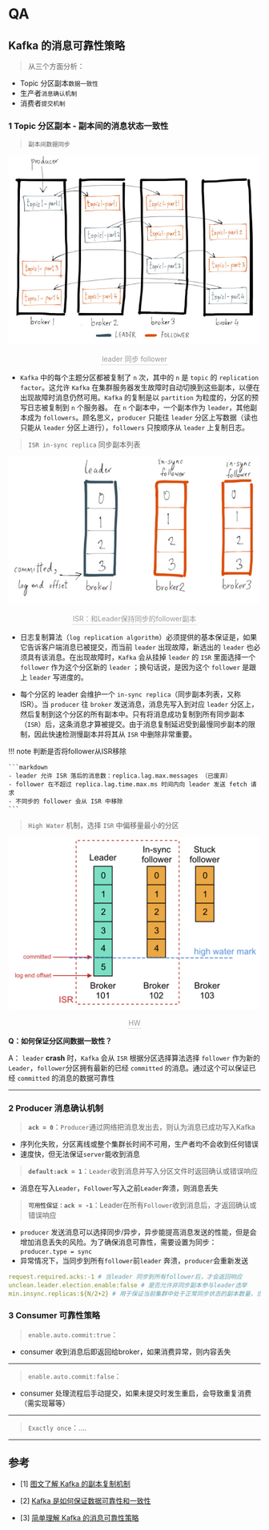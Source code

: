# QA

## Kafka 的消息可靠性策略

> 从三个方面分析：

- Topic 分区副本`数据一致性`
- 生产者`消息确认机制`
- 消费者`提交机制`

### 1 **Topic 分区副本 - 副本间的消息状态一致性**

> `副本间数据同步`

![](./img/fig22.jpeg)
<center>
    <div style="color:orange; border-bottom: 1px solid #d9d9d9;
    display: inline-block;
    color: #999;
    padding: 2px;">leader 同步 follower</div>
</center>

- `Kafka` 中的每个主题分区都被复制了 `n` 次，其中的 `n` 是 `topic` 的 `replication factor`。这允许 `Kafka` 在集群服务器发生故障时自动切换到这些副本，以便在出现故障时消息仍然可用。`Kafka` 的复制是以 `partition` 为粒度的，分区的预写日志被复制到 `n` 个服务器。 在 `n` 个副本中，一个副本作为 `leader`，其他副本成为 `followers`。顾名思义，`producer` 只能往 `leader` 分区上写数据（读也只能从 `leader` 分区上进行），`followers` 只按顺序从 `leader` 上复制日志。

> `ISR in-sync replica` 同步副本列表

![](./img/fig51.jpeg)
<center>
    <div style="color:orange; border-bottom: 1px solid #d9d9d9;
    display: inline-block;
    color: #999;
    padding: 2px;">ISR：和Leader保持同步的follower副本</div>
</center>

- 日志复制算法（`log replication algorithm`）必须提供的基本保证是，如果它告诉客户端消息已被提交，而当前 `leader` 出现故障，新选出的 `leader` 也必须具有该消息。在出现故障时，`Kafka` 会从挂掉 `leader` 的 `ISR` 里面选择一个 `follower` 作为这个分区新的 `leader` ；换句话说，是因为这个 `follower` 是跟上 `leader` 写进度的。

- 每个分区的 leader 会维护一个 `in-sync replica`（同步副本列表，又称 ISR）。当 `producer` 往 `broker` 发送消息，消息先写入到对应 `leader` 分区上，然后复制到这个分区的所有副本中。只有将消息成功复制到所有同步副本（`ISR`）后，这条消息才算被提交。由于消息复制延迟受到最慢同步副本的限制，因此快速检测慢副本并将其从 `ISR` 中删除非常重要。 

!!! note 判断是否将follower从ISR移除

	```markdown
	- leader 允许 ISR 落后的消息数：replica.lag.max.messages （已废弃）
	- follower 在不超过 replica.lag.time.max.ms 时间内向 leader 发送 fetch 请求
	- 不同步的 follower 会从 ISR 中移除
	```

> `High Water` 机制，选择 `ISR` 中偏移量最小的分区

![](./img/OYEFY.png)
<center>
    <div style="color:orange; border-bottom: 1px solid #d9d9d9;
    display: inline-block;
    color: #999;
    padding: 2px;">HW</div>
</center>

**Q：如何保证分区间数据一致性？**

A： `leader` **crash** 时，`Kafka` 会从 `ISR` 根据分区选择算法选择 `follower` 作为新的`Leader`，`follower`分区拥有最新的已经 `committed` 的消息。通过这个可以保证已经 `committed` 的消息的数据可靠性
___


### 2 **Producer 消息确认机制**

> **`ack = 0`**：`Producer`通过网络把消息发出去，则认为消息已成功写入Kafka

- 序列化失败，分区离线或整个集群长时间不可用，生产者均不会收到任何错误
- 速度快，但无法保证`server`能收到消息

> **`default:ack = 1`**：`Leader`收到消息并写入分区文件时返回确认或错误响应

- 消息在写入`Leader`，`Follower`写入之前`Leader`奔溃，则消息丢失

> **`可用性保证：ack = -1`**：Leader在所有`Follower`收到消息后，才返回确认或错误响应

- `producer` 发送消息可以选择同步/异步，异步能提高消息发送的性能，但是会增加消息丢失的风险。为了确保消息可靠性，需要设置为同步：`producer.type = sync`
- 异常情况下，当同步到所有`follower`前`leader` 奔溃，`producer`会重新发送


```yaml
request.required.acks:-1 # 当leader 同步到所有follower后，才会返回响应
unclean.leader.election.enable:false # 是否允许非同步副本参与leader选举
min.insync.replicas:${N/2+2} # 用于保证当前集群中处于正常同步状态的副本数量，当实际值小于配置值时，集群停止服务
```


### 3 **Consumer 可靠性策略**

> `enable.auto.commit:true`：

- consumer 收到消息后即返回给broker，如果消费异常，则内容丢失
___
> `enable.auto.commit:false`：

- consumer 处理流程后手动提交，如果未提交时发生重启，会导致重复消费（需实现幂等）
___

> `Exactly once`：....
___

## 参考

- [1] [图文了解 Kafka 的副本复制机制](https://mp.weixin.qq.com/s?__biz=MzA5MTc0NTMwNQ==&mid=2650716907&idx=1&sn=3aaf4be490baf2697633b7470cf76457&chksm=887da79dbf0a2e8b31983bf37018adb0e9026c87dff5d1d43a3b4209580d71ecbe1f085be96f&scene=21#wechat_redirect)

- [2] [Kafka 是如何保证数据可靠性和一致性](https://cloud.tencent.com/developer/article/1488458)

- [3] [简单理解 Kafka 的消息可靠性策略](https://cloud.tencent.com/developer/article/1752150)

